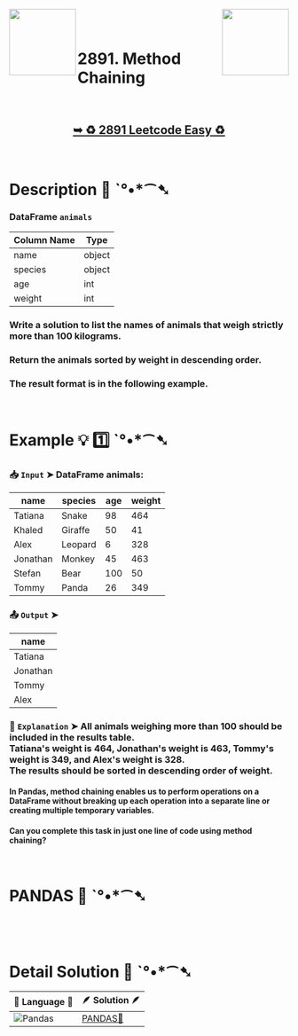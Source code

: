 
[<img align="left" src ="https://github.com/user-attachments/assets/c5e05cce-05ba-4f7d-8cea-67dc1112ab98" width = "120px" />](https://github.com/Prakhar-002/LEETCODE/tree/main/%F0%9F%93%9A%20Study%20%F0%9F%8E%A7%20Plan%20%F0%9F%91%A8%F0%9F%8F%BB%E2%80%8D%F0%9F%92%BB/%F0%9F%A7%AE%20Introduction%20to%20Pandas%20%F0%9F%90%BB%E2%80%8D%E2%9D%84%EF%B8%8F%20Learn%20Basic%20Pandas/%F0%9F%94%AC%20Examine%20Thoroughly%20%F0%9F%A7%AC/05%20Table%20Reshaping/Day%20%E2%9E%BA%2014%20%F0%9F%90%BB%E2%80%8D%E2%9D%84%EF%B8%8F%202890.%20Reshape%20Data%20Melt)
[<img align="right" src ="https://github.com/user-attachments/assets/6614aa7c-a424-4349-b963-2111d9e9aa0d" width = "120px" />](https://github.com/Prakhar-002/LEETCODE/tree/main/%F0%9F%93%9A%20Study%20%F0%9F%8E%A7%20Plan%20%F0%9F%91%A8%F0%9F%8F%BB%E2%80%8D%F0%9F%92%BB/%F0%9F%A7%AE%20Introduction%20to%20Pandas%20%F0%9F%90%BB%E2%80%8D%E2%9D%84%EF%B8%8F%20Learn%20Basic%20Pandas/%F0%9F%94%AC%20Examine%20Thoroughly%20%F0%9F%A7%AC/01%20Pandas%20Data%20Structures/Day%20%E2%9E%BA%2001%20%F0%9F%90%BB%E2%80%8D%E2%9D%84%EF%B8%8F%202877.%20Create%20a%20DataFrame%20from%20List)

</br>
</br>

# 2891. Method Chaining

</br>

<h2 align="center"> 

<a href="https://leetcode.com/problems/method-chaining/description/?envType=study-plan-v2&envId=introduction-to-pandas&lang=pythondata"><strong>➥ ♻️ 2891 Leetcode Easy ♻️ </strong></a>
</h2>

</br>

# Description 📜 ˋ°•*⁀➷

### DataFrame `animals`

| Column Name | Type   |
|-------------|--------|
| name        | object |
| species     | object |
| age         | int    |
| weight      | int    |

### Write a solution to list the names of animals that weigh strictly more than 100 kilograms.

### Return the animals sorted by weight in descending order.

### The result format is in the following example.

</br>

# Example 💡 1️⃣ ˋ°•*⁀➷

  ### 📥 `Input`  ➤ DataFrame animals:

| name     | species | age | weight |
| -------- | ------- | --- | ------ |
| Tatiana  | Snake   | 98  | 464    |
| Khaled   | Giraffe | 50  | 41     |
| Alex     | Leopard | 6   | 328    |
| Jonathan | Monkey  | 45  | 463    |
| Stefan   | Bear    | 100 | 50     |
| Tommy    | Panda   | 26  | 349    |

  ### 📤 `Output`  ➤ 

| name     |
| -------- |
| Tatiana  |
| Jonathan |
| Tommy    |
| Alex     |

  ### 🔦 `Explanation`  ➤ All animals weighing more than 100 should be included in the results table.</br> Tatiana's weight is 464, Jonathan's weight is 463, Tommy's weight is 349, and Alex's weight is 328.</br> The results should be sorted in descending order of weight.

#### In Pandas, method chaining enables us to perform operations on a DataFrame without breaking up each operation into a separate line or creating multiple temporary variables. 

#### Can you complete this task in just one line of code using method chaining?

</br>

# PANDAS 🐼 ˋ°•*⁀➷

```python



```

</br>

# Detail Solution 🧮 ˋ°•*⁀➷

| 📒 Language 📒  | 🪶 Solution 🪶 |
| ------------- | ------------- |
| ![Pandas](https://img.shields.io/badge/pandas-%23150458.svg?style=for-the-badge&logo=pandas&logoColor=white) | [PANDAS🐼]() |
